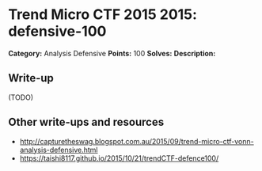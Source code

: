 # Trend Micro CTF 2015 2015: defensive-100

**Category:** Analysis Defensive
**Points:** 100
**Solves:**
**Description:**



## Write-up

(TODO)

## Other write-ups and resources

* <http://capturetheswag.blogspot.com.au/2015/09/trend-micro-ctf-vonn-analysis-defensive.html>
* <https://taishi8117.github.io/2015/10/21/trendCTF-defence100/>
